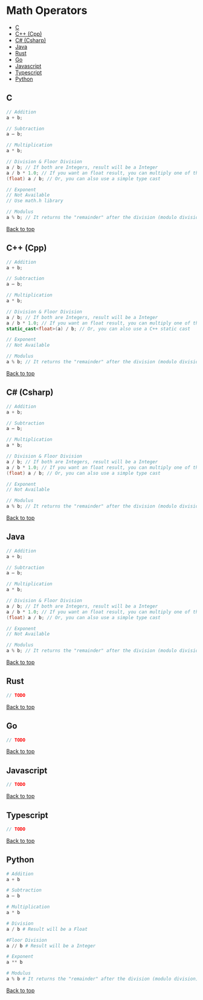 # Math Operators

- [C](#c)
- [C++ (Cpp)](#c-cpp)
- [C# (Csharp)](#c-csharp)
- [Java](#java)
- [Rust](#rust)
- [Go](#go)
- [Javascript](#javascript)
- [Typescript](#typescript)
- [Python](#python)

## C

```C
// Addition
a + b;

// Subtraction
a – b;

// Multiplication
a * b;

// Division & Floor Division
a / b; // If both are Integers, result will be a Integer
a / b * 1.0; // If you want an float result, you can multiply one of them to 1.0
(float) a / b; // Or, you can also use a simple type cast

// Exponent
// Not Available
// Use math.h library

// Modulus
a % b; // It returns the "remainder" after the division (modulo division)
```

[Back to top](#top)

## C++ (Cpp)

```Cpp
// Addition
a + b;

// Subtraction
a – b;

// Multiplication
a * b;

// Division & Floor Division
a / b; // If both are Integers, result will be a Integer
a / b * 1.0; // If you want an float result, you can multiply one of them to 1.0
static_cast<float>(a) / b; // Or, you can also use a C++ static cast

// Exponent
// Not Available

// Modulus
a % b; // It returns the "remainder" after the division (modulo division)
```

[Back to top](#top)

## C# (Csharp)

```Cs
// Addition
a + b;

// Subtraction
a – b;

// Multiplication
a * b;

// Division & Floor Division
a / b; // If both are Integers, result will be a Integer
a / b * 1.0; // If you want an float result, you can multiply one of them to 1.0
(float) a / b; // Or, you can also use a simple type cast

// Exponent
// Not Available

// Modulus
a % b; // It returns the "remainder" after the division (modulo division)
```

[Back to top](#top)

## Java

```Java
// Addition
a + b;

// Subtraction
a – b;

// Multiplication
a * b;

// Division & Floor Division
a / b; // If both are Integers, result will be a Integer
a / b * 1.0; // If you want an float result, you can multiply one of them to 1.0
(float) a / b; // Or, you can also use a simple type cast

// Exponent
// Not Available

// Modulus
a % b; // It returns the "remainder" after the division (modulo division)
```

[Back to top](#top)

## Rust

```Rust
// TODO
```

[Back to top](#top)

## Go

```Go
// TODO
```

[Back to top](#top)

## Javascript

```Javascript
// TODO
```

[Back to top](#top)

## Typescript

```Typescript
// TODO
```

[Back to top](#top)

## Python

```Python
# Addition
a + b

# Subtraction
a – b

# Multiplication
a * b

# Division
a / b # Result will be a Float

#Floor Division
a // b # Result will be a Integer

# Exponent
a ** b

# Modulus
a % b # It returns the "remainder" after the division (modulo division)
```

[Back to top](#top)
